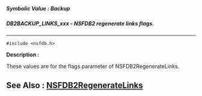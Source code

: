 ##### Symbolic Value : Backup
##### DB2BACKUP_LINKS_xxx - NSFDB2 regenerate links flags.
---
```
#include <nsfdb.h>
```
**Description :**

These values are for the flags parameter of NSFDB2RegenerateLinks.

**See Also :**
[NSFDB2RegenerateLinks](/reference/Func/NSFDB2RegenerateLinks)
---
